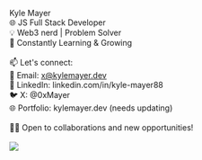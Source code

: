 Kyle Mayer<br/>
🌐 JS Full Stack Developer<br/>
💡 Web3 nerd | Problem Solver<br/>
🚀 Constantly Learning & Growing<br/>
<br/>
📫 Let's connect:<br/>
  📧 Email: x@kylemayer.dev<br/>
  🔗 LinkedIn: linkedin.com/in/kyle-mayer88<br/>
  🐦 X: @0xMayer<br/>
  🌐 Portfolio: kylemayer.dev (needs updating)<br/>
<br/>
👨‍🔧 Open to collaborations and new opportunities!
<br/><br/>
<img src="https://res.cloudinary.com/mountaincloud/image/upload/v1630525900/E7d6BYSWUAE4Os8_4_gsaz9p.png"></img>
